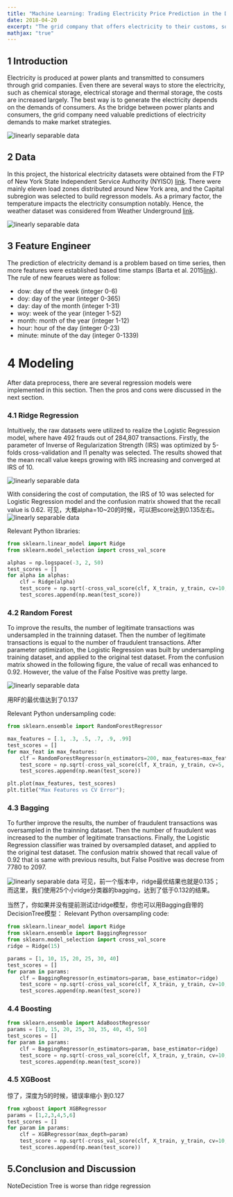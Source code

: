 ```yaml
---
title: "Machine Learning: Trading Electricity Price Prediction in the Day-ahead Market"
date: 2018-04-20
excerpt: "The grid company that offers electricity to their customs, so the prediction of electricity demand is valuable for them to make market strategies."
mathjax: "true"
---
```

## 1 Introduction
Electricity is produced at power plants and transmitted to consumers through grid companies. Even there are several ways to store the electricity, such as chemical storage, electrical storage and thermal storage, the costs are increased largely. The best way is to generate the electricity depends on the demands of consumers. As the bridge between power plants and consumers, the grid company need valuable predictions of electricity demands to make market strategies. 

<img src="{{ site.url }}{{ site.baseurl }}/images/ml_electricity/1_1_company.png" alt="linearly separable data">

## 2 Data  
In this project, the historical electricity datasets were obtained from the FTP of New York State Independent Service Authority (NYISO) [link](http://mis.nyiso.com/public/P-58Blist.htm). There were mainly eleven load zones distributed around New York area, and the Capital subregion was selected to build regresson models. As a primary factor, the temperature impacts the electricity consumption notably. Hence, the weather dataset was considered from Weather Underground [link](https://www.wunderground.com/). 

<img src="{{ site.url }}{{ site.baseurl }}/images/ml_electricity/2_1_NYISO.png" alt="linearly separable data">

## 3 Feature Engineer
The prediction of electricity demand is a problem based on time series, then more features were established based time stamps (Barta et al. 2015[link](https://arxiv.org/pdf/1506.06972.pdf)). The rule of new fearues were as follow:
* dow: day of the week (integer 0-6)
* doy: day of the year (integer 0-365)
* day: day of the month (integer 1-31)
* woy: week of the year (integer 1-52)
* month: month of the year (integer 1-12)
* hour: hour of the day (integer 0-23)
* minute: minute of the day (integer 0-1339)

# 4 Modeling
After data preprocess, there are several regression models were implemented in this section. Then the pros and cons were discussed in the next section.

### 4.1 Ridge Regression
Intuitively, the raw datasets were utilized to realize the Logistic Regression model, where have 492 frauds out of 284,807 transactions. Firstly, the parameter of Inverse of Regularization Strength (IRS) was optimized by 5-folds cross-validation and l1 penalty was selected. The results showed that the mean recall value keeps growing with IRS increasing and converged at IRS of 10. 

<img src="{{ site.url }}{{ site.baseurl }}/images/ml_creditcard/2_cv_raw.png" alt="linearly separable data">

With considering the cost of computation, the IRS of 10 was selected for Logistic Regression model and the confusion matrix showed that the recall value is 0.62. 
可见，大概alpha=10~20的时候，可以把score达到0.135左右。
<img src="{{ site.url }}{{ site.baseurl }}/images/ml_creditcard/2_cm_raw.png" alt="linearly separable data">

Relevant Python libraries:
```python
from sklearn.linear_model import Ridge
from sklearn.model_selection import cross_val_score

alphas = np.logspace(-3, 2, 50)
test_scores = []
for alpha in alphas:
    clf = Ridge(alpha)
    test_score = np.sqrt(-cross_val_score(clf, X_train, y_train, cv=10, scoring='neg_mean_squared_error'))
    test_scores.append(np.mean(test_score))
```

### 4.2 Random Forest
To improve the results, the number of legitimate transactions was undersampled in the trainning dataset. Then the number of legitimate transactions is equal to the number of fraudulent transactions. After parameter optimization, the Logistic Regression was built by undersampling training dataset, and applied to the original test dataset. From the confusion matrix showed in the following figure, the value of recall was enhanced to 0.92. However, the value of the False Positive was pretty large. 

<img src="{{ site.url }}{{ site.baseurl }}/images/ml_creditcard/2_cm_uds.png" alt="linearly separable data">

用RF的最优值达到了0.137

Relevant Python undersampling code:
```python
from sklearn.ensemble import RandomForestRegressor

max_features = [.1, .3, .5, .7, .9, .99]
test_scores = []
for max_feat in max_features:
    clf = RandomForestRegressor(n_estimators=200, max_features=max_feat)
    test_score = np.sqrt(-cross_val_score(clf, X_train, y_train, cv=5, scoring='neg_mean_squared_error'))
    test_scores.append(np.mean(test_score))

plt.plot(max_features, test_scores)
plt.title("Max Features vs CV Error");
```

### 4.3 Bagging
To further improve the results, the number of fraudulent transactions was oversampled in the trainning dataset. Then the number of fraudulent was increased to the number of legitimate transactions. Finally, the Logistic Regression classifier was trained by oversampled dataset, and applied to the original test dataset. The confusion matrix showed that recall value of 0.92 that is same with previous results, but False Positive was decrese from 7780 to 2097.

<img src="{{ site.url }}{{ site.baseurl }}/images/ml_creditcard/2_cm_os.png" alt="linearly separable data">
可见，前一个版本中，ridge最优结果也就是0.135；而这里，我们使用25个小ridge分类器的bagging，达到了低于0.132的结果。

当然了，你如果并没有提前测试过ridge模型，你也可以用Bagging自带的DecisionTree模型：
Relevant Python oversampling code:
```python
from sklearn.linear_model import Ridge
from sklearn.ensemble import BaggingRegressor
from sklearn.model_selection import cross_val_score
ridge = Ridge(15)

params = [1, 10, 15, 20, 25, 30, 40]
test_scores = []
for param in params:
    clf = BaggingRegressor(n_estimators=param, base_estimator=ridge)
    test_score = np.sqrt(-cross_val_score(clf, X_train, y_train, cv=10, scoring='neg_mean_squared_error'))
    test_scores.append(np.mean(test_score))
```
### 4.4 Boosting
```python
from sklearn.ensemble import AdaBoostRegressor
params = [10, 15, 20, 25, 30, 35, 40, 45, 50]
test_scores = []
for param in params:
    clf = BaggingRegressor(n_estimators=param, base_estimator=ridge)
    test_score = np.sqrt(-cross_val_score(clf, X_train, y_train, cv=10, scoring='neg_mean_squared_error'))
    test_scores.append(np.mean(test_score))
```
### 4.5 XGBoost
惊了，深度为5的时候，错误率缩小
到0.127
```python
from xgboost import XGBRegressor
params = [1,2,3,4,5,6]
test_scores = []
for param in params:
    clf = XGBRegressor(max_depth=param)
    test_score = np.sqrt(-cross_val_score(clf, X_train, y_train, cv=10, scoring='neg_mean_squared_error'))
    test_scores.append(np.mean(test_score))
```
## 5.Conclusion and Discussion
NoteDecistion Tree is worse than ridge regression
